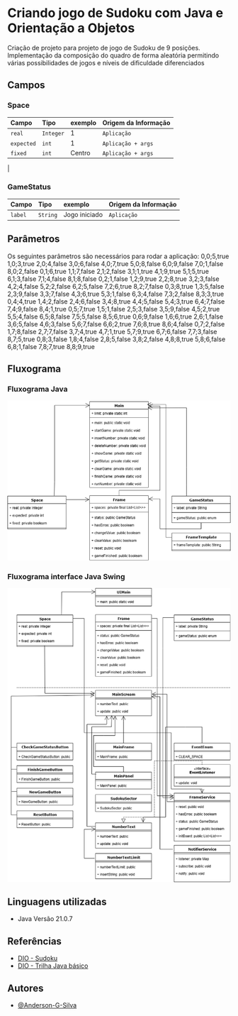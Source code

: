 # Criando jogo de Sudoku com Java e Orientação a Objetos

Criação de projeto para projeto de jogo de Sudoku de 9 posições. 
Implementação da composição do quadro de forma aleatória permitindo várias possibilidades de jogos e níveis de dificuldade diferenciados


## Campos
### Space

| Campo      | Tipo      | exemplo | Origem da Informação |
|:-----------|:----------|:--------|----------------------|
| `real`     | `Integer` | 1       | `Aplicação`          |
| `expected` | `int`     | 1       | `Aplicação + args`   |
| `fixed`    | `int`     | Centro  | `Aplicação + args`   |
|

### GameStatus

| Campo      | Tipo       | exemplo       | Origem da Informação |
|:-----------|:-----------|:--------------|----------------------|
| `label`    | `String`   | Jogo iniciado | `Aplicação`          |

## Parâmetros
Os seguintes parâmetros são necessários para rodar a aplicação:
0,0;5,true 1,0;3,true 2,0;4,false 3,0;6,false 4,0;7,true 5,0;8,false 6,0;9,false 7,0;1,false 8,0;2,false 0,1;6,true 1,1;7,false 2,1;2,false 3,1;1,true 4,1;9,true 5,1;5,true 6,1;3,false 7,1;4,false 8,1;8,false 0,2;1,false 1,2;9,true 2,2;8,true 3,2;3,false 4,2;4,false 5,2;2,false 6,2;5,false 7,2;6,true 8,2;7,false 0,3;8,true 1,3;5,false 2,3;9,false 3,3;7,false 4,3;6,true 5,3;1,false 6,3;4,false 7,3;2,false 8,3;3,true 0,4;4,true 1,4;2,false 2,4;6,false 3,4;8,true 4,4;5,false 5,4;3,true 6,4;7,false 7,4;9,false 8,4;1,true 0,5;7,true 1,5;1,false 2,5;3,false 3,5;9,false 4,5;2,true 5,5;4,false 6,5;8,false 7,5;5,false 8,5;6,true 0,6;9,false 1,6;6,true 2,6;1,false 3,6;5,false 4,6;3,false 5,6;7,false 6,6;2,true 7,6;8,true 8,6;4,false 0,7;2,false 1,7;8,false 2,7;7,false 3,7;4,true 4,7;1,true 5,7;9,true 6,7;6,false 7,7;3,false 8,7;5,true 0,8;3,false 1,8;4,false 2,8;5,false 3,8;2,false 4,8;8,true 5,8;6,false 6,8;1,false 7,8;7,true 8,8;9,true


## Fluxograma
### Fluxograma Java

![Diagrama.png](Diagrama.png)

### Fluxograma interface Java Swing

![Diagrama_2.png](Diagrama_2.png)

## Linguagens utilizadas
- Java Versão 21.0.7

## Referências
- [DIO - Sudoku](https://github.com/digitalinnovationone/sudoku)
- [DIO - Trilha Java básico](https://github.com/digitalinnovationone/exercicios-java-basico/blob/main/projetos/2%20-%20Programa%C3%A7%C3%A3o%20Orientada%20a%20Objetos%20e%20Estruturas%20de%20Dados%20com%20Java.md)




## Autores

- [@Anderson-G-Silva](https://github.com/Anderson-G-Silva)


